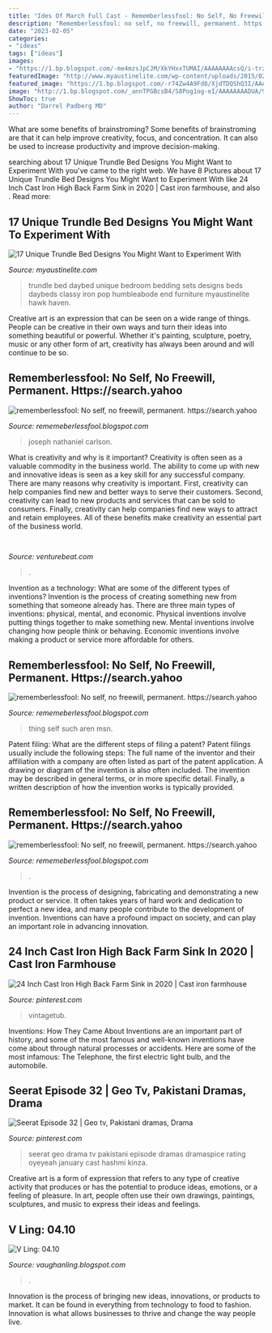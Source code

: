 ```yaml
---
title: "Ides Of March Full Cast - Rememberlessfool: No Self, No Freewill, Permanent. Https://search.yahoo"
description: "Rememberlessfool: no self, no freewill, permanent. https://search.yahoo"
date: "2023-02-05"
categories:
- "ideas"
tags: ["ideas"]
images:
- "https://1.bp.blogspot.com/-me4mzsJpCJM/XkYHxxTUMAI/AAAAAAAAcsQ/i-trzcwUvOsXougjOGdZnaCuzy7b-QIqQCLcBGAsYHQ/s1600/Untitled431.png"
featuredImage: "http://www.myaustinelite.com/wp-content/uploads/2015/02/classy-unique-trundle-beds.jpg?x34469"
featured_image: "https://1.bp.blogspot.com/-r74Zw4A9Fd8/XjdTDQShQ3I/AAAAAAAAcRI/gRzwiSGjuW8ezBWsKU2WfhmnM3dWBtgowCLcBGAsYHQ/s1600/Untitled253.png"
image: "http://1.bp.blogspot.com/_annTPGBcsB4/S8Pog1og-eI/AAAAAAAADUA/98YPnIBBC8Y/s400/2913201999_5a60d6ebdb_o.jpg"
ShowToc: true
author: "Darrel Padberg MD"
---
```



What are some benefits of brainstroming?
Some benefits of brainstroming are that it can help improve creativity, focus, and concentration. It can also be used to increase productivity and improve decision-making.

	

		
searching about 17 Unique Trundle Bed Designs You Might Want to Experiment With you've came to the right web. We have 8 Pictures about 17 Unique Trundle Bed Designs You Might Want to Experiment With like 24 Inch Cast Iron High Back Farm Sink in 2020 | Cast iron farmhouse,  and also . Read more:
		
    
## 17 Unique Trundle Bed Designs You Might Want To Experiment With

<img loading=lazy src="http://www.myaustinelite.com/wp-content/uploads/2015/02/classy-unique-trundle-beds.jpg?x34469" onerror="this.onerror=null;this.src='https://tse1.mm.bing.net/th?id=OIP.fbOLyvtiny4t1LHA-L4gtAHaHa&amp;pid=15.1';" alt="17 Unique Trundle Bed Designs You Might Want to Experiment With">

_Source: myaustinelite.com_

>trundle bed daybed unique bedroom bedding sets designs beds daybeds classy iron pop humbleabode end furniture myaustinelite hawk haven. 

	

Creative art is an expression that can be seen on a wide range of things. People can be creative in their own ways and turn their ideas into something beautiful or powerful. Whether it's painting, sculpture, poetry, music or any other form of art, creativity has always been around and will continue to be so.

    
## Rememberlessfool: No Self, No Freewill, Permanent. Https://search.yahoo

<img loading=lazy src="https://1.bp.blogspot.com/-2vrgGQBSc5Y/Xj4CF5MK9tI/AAAAAAAAcf8/CQm24f5gExUb_AlLvAPpi3FDrNpAOG1ngCLcBGAsYHQ/s320/Untitled398.png" onerror="this.onerror=null;this.src='https://tse4.mm.bing.net/th?id=OIP.k9OQXVgQ-AGWMnBNOQz-mwAAAA&amp;pid=15.1';" alt="rememberlessfool: No self, no freewill, permanent. https://search.yahoo">

_Source: rememeberlessfool.blogspot.com_

>joseph nathaniel carlson. 

	

What is creativity and why is it important?
Creativity is often seen as a valuable commodity in the business world. The ability to come up with new and innovative ideas is seen as a key skill for any successful company. There are many reasons why creativity is important. First, creativity can help companies find new and better ways to serve their customers. Second, creativity can lead to new products and services that can be sold to consumers. Finally, creativity can help companies find new ways to attract and retain employees. All of these benefits make creativity an essential part of the business world.

    
## 

<img loading=lazy src="https://venturebeat.com/wp-content/uploads/2018/12/DfGtlDKW0AALxnR.jpg?w=800" onerror="this.onerror=null;this.src='https://tse2.mm.bing.net/th?id=OIP.q-8bGSNNa3u3IKVIYiDrvAHaE8&amp;pid=15.1';" alt="">

_Source: venturebeat.com_

>. 

	

Invention as a technology: What are some of the different types of inventions?
Invention is the process of creating something new from something that someone already has. There are three main types of inventions: physical, mental, and economic. Physical inventions involve putting things together to make something new. Mental inventions involve changing how people think or behaving. Economic inventions involve making a product or service more affordable for others.

    
## Rememberlessfool: No Self, No Freewill, Permanent. Https://search.yahoo

<img loading=lazy src="https://1.bp.blogspot.com/-r74Zw4A9Fd8/XjdTDQShQ3I/AAAAAAAAcRI/gRzwiSGjuW8ezBWsKU2WfhmnM3dWBtgowCLcBGAsYHQ/s1600/Untitled253.png" onerror="this.onerror=null;this.src='https://tse3.mm.bing.net/th?id=OIP.S1ymyuOcHKDqI8YqzKoJegHaEK&amp;pid=15.1';" alt="rememberlessfool: No self, no freewill, permanent. https://search.yahoo">

_Source: rememeberlessfool.blogspot.com_

>thing self such aren msn. 

	

Patent filing: What are the different steps of filing a patent?
Patent filings usually include the following steps: 
The full name of the inventor and their affiliation with a company are often listed as part of the patent application. A drawing or diagram of the invention is also often included. The invention may be described in general terms, or in more specific detail. Finally, a written description of how the invention works is typically provided.

    
## Rememberlessfool: No Self, No Freewill, Permanent. Https://search.yahoo

<img loading=lazy src="https://1.bp.blogspot.com/-me4mzsJpCJM/XkYHxxTUMAI/AAAAAAAAcsQ/i-trzcwUvOsXougjOGdZnaCuzy7b-QIqQCLcBGAsYHQ/s1600/Untitled431.png" onerror="this.onerror=null;this.src='https://tse1.mm.bing.net/th?id=OIP._zthggfdnPl-t5ibMeRifwHaEK&amp;pid=15.1';" alt="rememberlessfool: No self, no freewill, permanent. https://search.yahoo">

_Source: rememeberlessfool.blogspot.com_

>. 

	

Invention is the process of designing, fabricating and demonstrating a new product or service. It often takes years of hard work and dedication to perfect a new idea, and many people contribute to the development of invention. Inventions can have a profound impact on society, and can play an important role in advancing innovation.

    
## 24 Inch Cast Iron High Back Farm Sink In 2020 | Cast Iron Farmhouse

<img loading=lazy src="https://i.pinimg.com/736x/13/e5/03/13e503be596e1371dab53dee33c89739.jpg" onerror="this.onerror=null;this.src='https://tse3.mm.bing.net/th?id=OIP.Uk3y16Mu3vYcEbApw97ZbAHaHa&amp;pid=15.1';" alt="24 Inch Cast Iron High Back Farm Sink in 2020 | Cast iron farmhouse">

_Source: pinterest.com_

>vintagetub. 

	

Inventions: How They Came About
Inventions are an important part of history, and some of the most famous and well-known inventions have come about through natural processes or accidents. Here are some of the most infamous: The Telephone, the first electric light bulb, and the automobile.

    
## Seerat Episode 32 | Geo Tv, Pakistani Dramas, Drama

<img loading=lazy src="https://i.pinimg.com/736x/24/cc/50/24cc508a5e88d7edae665ce18c0c3607.jpg" onerror="this.onerror=null;this.src='https://tse2.mm.bing.net/th?id=OIP.R5HDAZXfXzn2dAfjPNSYnQHaEy&amp;pid=15.1';" alt="Seerat Episode 32 | Geo tv, Pakistani dramas, Drama">

_Source: pinterest.com_

>seerat geo drama tv pakistani episode dramas dramaspice rating oyeyeah january cast hashmi kinza. 

	

Creative art is a form of expression that refers to any type of creative activity that produces or has the potential to produce ideas, emotions, or a feeling of pleasure. In art, people often use their own drawings, paintings, sculptures, and music to express their ideas and feelings.

    
## V Ling: 04.10

<img loading=lazy src="http://1.bp.blogspot.com/_annTPGBcsB4/S8Pog1og-eI/AAAAAAAADUA/98YPnIBBC8Y/s400/2913201999_5a60d6ebdb_o.jpg" onerror="this.onerror=null;this.src='https://tse3.mm.bing.net/th?id=OIP.3Wktqhk1w9NK6ArZ2UXpXQAAAA&amp;pid=15.1';" alt="V Ling: 04.10">

_Source: vaughanling.blogspot.com_

>. 

	

Innovation is the process of bringing new ideas, innovations, or products to market. It can be found in everything from technology to food to fashion. Innovation is what allows businesses to thrive and change the way people live.

